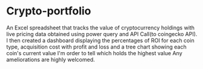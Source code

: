 # Crypto-portfolio
An Excel spreadsheet that tracks the value of cryptocurrency holdings with live pricing data obtained using power query and API Call(to coingecko API).
I then created a dashboard displaying the percentages of ROI for each coin type, acquisition cost with profit and loss and a tree chart showing each coin's current value I'm order to tell which holds the highest value
Any ameliorations are highly welcomed.
